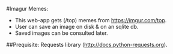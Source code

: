 #Imagur Memes:
* This web-app gets (/top) memes from https://imgur.com/top.
* User can save an image on disk & on an sqlite db.
* Saved images can be consulted later.

##Prequisite:
Requests library (http://docs.python-requests.org).
